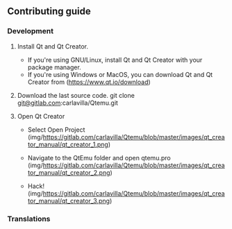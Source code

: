## Contributing guide

### Development

1. Install Qt and Qt Creator.
    * If you're using GNU/Linux, install Qt and Qt Creator with your package manager.
    * If you're using Windows or MacOS, you can download Qt  and Qt Creator from (https://www.qt.io/download)

2. Download the last source code.
    git clone git@gitlab.com:carlavilla/Qtemu.git

3. Open Qt Creator
    * Select Open Project
    (img/https://gitlab.com/carlavilla/Qtemu/blob/master/images/qt_creator_manual/qt_creator_1.png)

    * Navigate to the QtEmu folder and open qtemu.pro
    (img/https://gitlab.com/carlavilla/Qtemu/blob/master/images/qt_creator_manual/qt_creator_2.png)

    * Hack!
    (img/https://gitlab.com/carlavilla/Qtemu/blob/master/images/qt_creator_manual/qt_creator_3.png)

### Translations
